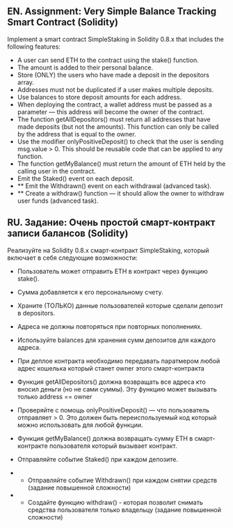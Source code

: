 ## EN. Assignment: Very Simple Balance Tracking Smart Contract (Solidity)

Implement a smart contract SimpleStaking in Solidity 0.8.x that includes the following features:

- A user can send ETH to the contract using the stake() function.
- The amount is added to their personal balance.
- Store (ONLY) the users who have made a deposit in the depositors array.
- Addresses must not be duplicated if a user makes multiple deposits.
- Use balances to store deposit amounts for each address.
- When deploying the contract, a wallet address must be passed as a parameter — this address will become the owner of the contract.
- The function getAllDepositors() must return all addresses that have made deposits (but not the amounts). This function can only be called by the address that is equal to the owner.
- Use the modifier onlyPositiveDeposit() to check that the user is sending msg.value > 0. This should be reusable code that can be applied to any function.
- The function getMyBalance() must return the amount of ETH held by the calling user in the contract.
- Emit the Staked() event on each deposit.
- ** Emit the Withdrawn() event on each withdrawal (advanced task).
- ** Create a withdraw() function — it should allow the owner to withdraw user funds (advanced task).

## RU. Задание: Очень простой смарт-контракт записи балансов (Solidity)

Реализуйте на Solidity 0.8.x смарт-контракт SimpleStaking, который включает в себя следующие возможности:

- Пользователь может отправить ETH в контракт через функцию stake(). 
- Сумма добавляется к его персональному счету.
- Храните (ТОЛЬКО) данные пользователей которые сделали депозит в depositors.
- Адреса не должны повторяться при повторных пополнениях.
- Используйте balances для хранения сумм депозитов для каждого адреса.

- При деплое контракта необходимо передавать паратмером любой адрес кошелька который станет owner этого смарт-контракта  
- Функция getAllDepositors() должна возвращать все адреса кто вносил деньги (но не сами суммы). Эту функцию может вызывать только address == owner
- Проверяйте с помощь onlyPositiveDeposit() — что пользователь отправляет > 0. Это должен быть переиспользуемый код который можно использовать для любой функции. 

- Функция getMyBalance() должна возвращать сумму ETH в смарт-контракте пользователя который вызывает контракт.
- Отправляйте событие Staked() при каждом депозите.
- * Отправляйте событие Withdrawn() при каждом снятии средств (задание повышенной сложности) 
- * Создайте функцию withdraw() - которая позволит снимать средства пользователя только владельцу (задание повышенной сложности) 
